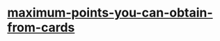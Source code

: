 # [maximum-points-you-can-obtain-from-cards](https://leetcode-cn.com/problems/maximum-points-you-can-obtain-from-cards)
